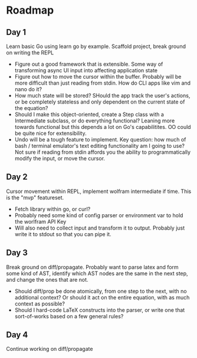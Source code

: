 # Roadmap

## Day 1

Learn basic Go using learn go by example. Scaffold project, break ground on writing the REPL
- Figure out a good framework that is extensible. Some way of transforming async UI input into affecting application state 
- Figure out how to move the cursor within the buffer. Probably will be more difficult than just reading from stdin. How do CLI apps like vim and nano do it?
- How much state will be stored? SHould the app track the user's actions, or be completely stateless and only dependent on the current state of the equation?
- Should I make this object-oriented, create a Step class with a Intermediate subclass, or do everything functional? Leaning more towards functional but this depends a lot on Go's capabilitites. OO could be quite nice for extensibility.
- Undo will be a tough feature to implement. Key question: how much of bash / terminal emulator's text editing functionality am I going to use? Not sure if reading from stdin affords you the ability to programmatically modify the input, or move the cursor. 

## Day 2

Cursor movement within REPL, implement wolfram intermediate if time. This is the "mvp" featureset.
- Fetch library within go, or curl?
- Probably need some kind of config parser or environment var to hold the worlfram API Key
- Will also need to collect input and transform it to output. Probably just write it to stdout so that you can pipe it.

## Day 3

Break ground on diff/propagate. Probably want to parse latex and form some kind of AST, identify which AST nodes are the same in the next step, and change the ones that are not.
- Should diff/prop be done atomically, from one step to the next, with no additional context? Or should it act on the entire equation, with as much context as possible?
- Should I hard-code LaTeX constructs into the parser, or write one that sort-of-works based on a few general rules?

## Day 4

Continue working on diff/propagate


